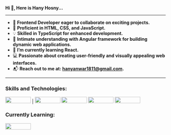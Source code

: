   **Hi 👋, Here is Hany Hosny...**

  <hr>

- 🌟 **Frontend Developer eager to collaborate on exciting projects.**
- 📜 **Proficient in HTML, CSS, and JavaScript.**
- 💡 **Skilled in TypeScript for enhanced development.**
- 🚀 **Intimate understanding with Angular framework for building dynamic web applications.**
- 🌱 **I’m currently learning React.**
- 💻 **Passionate about creating user-friendly and visually appealing web interfaces.**
- 📬 **Reach out to me at: hanyanwar1811@gmail.com.**

<hr>

### Skills and Technologies:
<img src="https://img.shields.io/badge/HTML-239120?style=flat-square&logo=html5&logoColor=white" width="80" height="20"> | <img src="https://img.shields.io/badge/CSS-1572B6?style=flat-square&logo=css3&logoColor=white" width="80" height="20">
<img src="https://img.shields.io/badge/JavaScript-F7DF1E?style=flat-square&logo=javascript&logoColor=black" width="80" height="20">
<img src="https://img.shields.io/badge/TypeScript-3178C6?style=flat-square&logo=typescript&logoColor=white" width="80" height="20">
<img src="https://img.shields.io/badge/Angular-DD0031?style=flat-square&logo=angular&logoColor=white" width="80" height="20">

### Currently Learning:
<img src="https://img.shields.io/badge/React-61DAFB?style=flat-square&logo=react&logoColor=black" width="80" height="20">

<!--
**HanyHosny1/HanyHosny1** is a ✨ _special_ ✨ repository because its `README.md` (this file) appears on your GitHub profile.
-->
